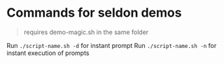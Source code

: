# Commands for seldon demos

> requires demo-magic.sh in the same folder

Run `./script-name.sh -d` for instant prompt
Run `./script-name.sh -n` for instant execution of prompts
